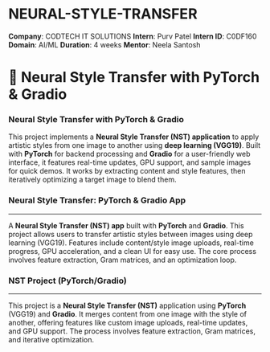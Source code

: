 # NEURAL-STYLE-TRANSFER
**Company**: CODTECH IT SOLUTIONS
**Intern**: Purv Patel
**Intern ID**: C0DF160
**Domain**: AI/ML
**Duration**: 4 weeks
**Mentor**: Neela Santosh
# 🎨 Neural Style Transfer with PyTorch & Gradio

### **Neural Style Transfer with PyTorch & Gradio**

This project implements a **Neural Style Transfer (NST) application** to apply artistic styles from one image to another using **deep learning (VGG19)**. Built with **PyTorch** for backend processing and **Gradio** for a user-friendly web interface, it features real-time updates, GPU support, and sample images for quick demos. It works by extracting content and style features, then iteratively optimizing a target image to blend them.

### **Neural Style Transfer: PyTorch & Gradio App**
---
A **Neural Style Transfer (NST) app** built with **PyTorch** and **Gradio**. This project allows users to transfer artistic styles between images using deep learning (VGG19). Features include content/style image uploads, real-time progress, GPU acceleration, and a clean UI for easy use. The core process involves feature extraction, Gram matrices, and an optimization loop.

### **NST Project (PyTorch/Gradio)**
---
This project is a **Neural Style Transfer (NST)** application using **PyTorch** (VGG19) and **Gradio**. It merges content from one image with the style of another, offering features like custom image uploads, real-time updates, and GPU support. The process involves feature extraction, Gram matrices, and iterative optimization.
